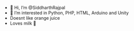 - 👋 Hi, I’m @SiddharthRajpal
- 👀 I’m interested in Python, PHP, HTML, Arduino and Unity
- Doesnt like orange juice 
- Loves milk 🥛 


<!---
SiddharthRajpal/SiddharthRajpal is a ✨ special ✨ repository because its `README.md` (this file) appears on your GitHub profile.
You can click the Preview link to take a look at your changes.
--->
